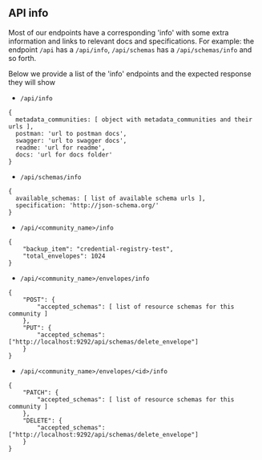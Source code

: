 ## API info

Most of our endpoints have a corresponding 'info' with some extra information
and links to relevant docs and specifications.
For example: the endpoint `/api` has a `/api/info`, `/api/schemas` has a `/api/schemas/info` and so forth.

Below we provide a list of the 'info' endpoints and the expected response they will show

- `/api/info`

```
{
  metadata_communities: [ object with metadata_communities and their urls ],
  postman: 'url to postman docs',
  swagger: 'url to swagger docs',
  readme: 'url for readme',
  docs: 'url for docs folder'
}
```

- `/api/schemas/info`

```
{
  available_schemas: [ list of available schema urls ],
  specification: 'http://json-schema.org/'
}
```

- `/api/<community_name>/info`

```
{
    "backup_item": "credential-registry-test",
    "total_envelopes": 1024
}
```

- `/api/<community_name>/envelopes/info`

```
{
    "POST": {
        "accepted_schemas": [ list of resource schemas for this community ]
    },
    "PUT": {
        "accepted_schemas": ["http://localhost:9292/api/schemas/delete_envelope"]
    }
}
```

- `/api/<community_name>/envelopes/<id>/info`

```
{
    "PATCH": {
        "accepted_schemas": [ list of resource schemas for this community ]
    },
    "DELETE": {
        "accepted_schemas": ["http://localhost:9292/api/schemas/delete_envelope"]
    }
}
```
